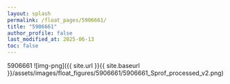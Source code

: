 ```yaml
---
layout: splash
permalink: /float_pages/5906661/
title: "5906661"
author_profile: false
last_modified_at: 2025-06-13
toc: false
---
```

 
5906661
![img-png]({{ site.url }}{{ site.baseurl }}/assets/images/float_figures/5906661/5906661_Sprof_processed_v2.png)